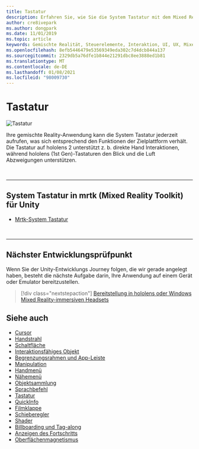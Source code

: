 ```yaml
---
title: Tastatur
description: Erfahren Sie, wie Sie die System Tastatur mit dem Mixed Reality Toolkit aufrufen und verwenden.
author: cre8ivepark
ms.author: dongpark
ms.date: 11/01/2019
ms.topic: article
keywords: Gemischte Realität, Steuerelemente, Interaktion, UI, UX, Mixed Reality-Headset, Windows Mixed Reality-Headset, Virtual Reality-Headset, hololens, Tastatur, mrtk, Mixed Reality Toolkit
ms.openlocfilehash: 8efb5446479e53569349eda302c7d4dcb844a137
ms.sourcegitcommit: 2329db5a76dfe1b844e21291dbc8ee3888ed1b81
ms.translationtype: MT
ms.contentlocale: de-DE
ms.lasthandoff: 01/08/2021
ms.locfileid: "98009730"
---
```

# <a name="keyboard"></a>Tastatur

![Tastatur](images/UX_Hero_Keyboard.jpg)

Ihre gemischte Reality-Anwendung kann die System Tastatur jederzeit aufrufen, was sich entsprechend den Funktionen der Zielplattform verhält. Die Tastatur auf hololens 2 unterstützt z. b. direkte Hand Interaktionen, während hololens (1st Gen)-Tastaturen den Blick und die Luft Abzweigungen unterstützen.

<br>

---

## <a name="system-keyboard-in-mrtk-mixed-reality-toolkit-for-unity"></a>System Tastatur in mrtk (Mixed Reality Toolkit) für Unity

* [Mrtk-System Tastatur](https://microsoft.github.io/MixedRealityToolkit-Unity/Documentation/README_SystemKeyboard.html)

<br>

---

## <a name="next-development-checkpoint"></a>Nächster Entwicklungsprüfpunkt

Wenn Sie der Unity-Entwicklungs Journey folgen, die wir gerade angelegt haben, besteht die nächste Aufgabe darin, Ihre Anwendung auf einem Gerät oder Emulator bereitzustellen. 

> [!div class="nextstepaction"]
> [Bereitstellung in hololens oder Windows Mixed Reality-immersiven Headsets](../develop/platform-capabilities-and-apis/using-visual-studio.md)

## <a name="see-also"></a>Siehe auch

* [Cursor](cursors.md)
* [Handstrahl](point-and-commit.md)
* [Schaltfläche](button.md)
* [Interaktionsfähiges Objekt](interactable-object.md)
* [Begrenzungsrahmen und App-Leiste](app-bar-and-bounding-box.md)
* [Manipulation](direct-manipulation.md)
* [Handmenü](hand-menu.md)
* [Nähemenü](near-menu.md)
* [Objektsammlung](object-collection.md)
* [Sprachbefehl](voice-input.md)
* [Tastatur](keyboard.md)
* [QuickInfo](tooltip.md)
* [Filmklappe](slate.md)
* [Schieberegler](slider.md)
* [Shader](shader.md)
* [Billboarding und Tag-along](billboarding-and-tag-along.md)
* [Anzeigen des Fortschritts](progress.md)
* [Oberflächenmagnetismus](surface-magnetism.md)
